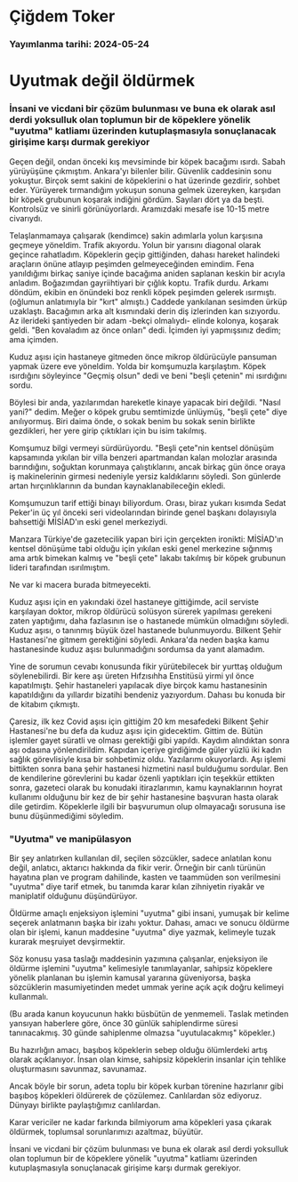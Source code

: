 # Çiğdem Toker

### Yayımlanma tarihi: 2024-05-24

# Uyutmak değil öldürmek


### İnsani ve vicdani bir çözüm bulunması ve buna ek olarak asıl derdi yoksulluk olan toplumun bir de köpeklere yönelik "uyutma" katliamı üzerinden kutuplaşmasıyla sonuçlanacak girişime karşı durmak gerekiyor



Geçen değil, ondan önceki kış mevsiminde bir köpek bacağımı ısırdı. Sabah yürüyüşüne çıkmıştım. Ankara'yı bilenler bilir. Güvenlik caddesinin sonu yokuştur. Birçok semt sakini de köpeklerini o hat üzerinde gezdirir, sohbet eder. Yürüyerek tırmandığım yokuşun sonuna gelmek üzereyken, karşıdan bir köpek grubunun koşarak indiğini gördüm. Sayıları dört ya da beşti. Kontrolsüz ve sinirli görünüyorlardı. Aramızdaki mesafe ise 10-15 metre civarıydı.

Telaşlanmamaya çalışarak (kendimce) sakin adımlarla yolun karşısına geçmeye yöneldim. Trafik akıyordu. Yolun bir yarısını diagonal olarak geçince rahatladım. Köpeklerin geçip gittiğinden, dahası hareket halindeki araçların önüne atlayıp peşimden gelmeyeceğinden emindim. Fena yanıldığımı birkaç saniye içinde bacağıma aniden saplanan keskin bir acıyla anladım. Boğazımdan gayriihtiyari bir çığlık koptu. Trafik durdu. Arkamı döndüm, ekibin en önündeki boz renkli köpek peşimden gelerek ısırmıştı. (oğlumun anlatımıyla bir "kırt" almıştı.) Caddede yankılanan sesimden ürküp uzaklaştı. Bacağımın arka alt kısmındaki derin diş izlerinden kan sızıyordu. Az ilerideki şantiyeden bir adam -bekçi olmalıydı- elinde kolonya, koşarak geldi. "Ben kovaladım az önce onları" dedi. İçimden iyi yapmışsınız dedim; ama içimden.

Kuduz aşısı için hastaneye gitmeden önce mikrop öldürücüyle pansuman yapmak üzere eve yöneldim. Yolda bir komşumuzla karşılaştım. Köpek ısırdığını söyleyince "Geçmiş olsun" dedi ve beni "beşli çetenin" mi ısırdığını sordu.

Böylesi bir anda, yazılarımdan hareketle kinaye yapacak biri değildi. "Nasıl yani?" dedim. Meğer o köpek grubu semtimizde ünlüymüş, "beşli çete" diye anılıyormuş. Biri daima önde, o sokak benim bu sokak senin birlikte gezdikleri, her yere girip çıktıkları için bu isim takılmış.

Komşumuz bilgi vermeyi sürdürüyordu. "Beşli çete"nin kentsel dönüşüm kapsamında yıkılan bir villa benzeri apartmandan kalan molozlar arasında barındığını, soğuktan korunmaya çalıştıklarını, ancak birkaç gün önce oraya iş makinelerinin girmesi nedeniyle yersiz kaldıklarını söyledi. Son günlerde artan hırçınlıklarının da bundan kaynaklanabileceğin ekledi.

Komşumuzun tarif ettiği binayı biliyordum. Orası, biraz yukarı kısımda Sedat Peker'in üç yıl önceki seri videolarından birinde genel başkanı dolayısıyla bahsettiği MİSİAD'ın eski genel merkeziydi.

Manzara Türkiye'de gazetecilik yapan biri için gerçekten ironikti: MİSİAD'ın kentsel dönüşüme tabi olduğu için yıkılan eski genel merkezine sığınmış ama artık bimekan kalmış ve "beşli çete" lakabı takılmış bir köpek grubunun lideri tarafından ısırılmıştım.

Ne var ki macera burada bitmeyecekti.

Kuduz aşısı için en yakındaki özel hastaneye gittiğimde, acil serviste karşılayan doktor, mikrop öldürücü solüsyon sürerek yapılması gerekeni zaten yaptığımı, daha fazlasının ise o hastanede mümkün olmadığını söyledi. Kuduz aşısı, o tanınmış büyük özel hastanede bulunmuyordu. Bilkent Şehir Hastanesi'ne gitmem gerektiğini söyledi. Ankara'da neden başka kamu hastanesinde kuduz aşısı bulunmadığını sordumsa da yanıt alamadım.

Yine de sorumun cevabı konusunda fikir yürütebilecek bir yurttaş olduğum söylenebilirdi. Bir kere aşı üreten Hıfzısıhha Enstitüsü yirmi yıl önce kapatılmıştı. Şehir hastaneleri yapılacak diye birçok kamu hastanesinin kapatıldığını da yıllardır bizatihi bendeniz yazıyordum. Dahası bu konuda bir de kitabım çıkmıştı.

Çaresiz, ilk kez Covid aşısı için gittiğim 20 km mesafedeki Bilkent Şehir Hastanesi'ne bu defa da kuduz aşısı için gidecektim. Gittim de. Bütün işlemler gayet süratli ve olması gerektiği gibi yapıldı. Kaydım alındıktan sonra aşı odasına yönlendirildim. Kapıdan içeriye girdiğimde güler yüzlü iki kadın sağlık görevlisiyle kısa bir sohbetimiz oldu. Yazılarımı okuyorlardı. Aşı işlemi bittikten sonra bana şehir hastanesi hizmetini nasıl bulduğumu sordular. Ben de kendilerine görevlerini bu kadar özenli yaptıkları için teşekkür ettikten sonra, gazeteci olarak bu konudaki itirazlarımın, kamu kaynaklarının hoyrat kullanımı olduğunu bir kez de bir şehir hastanesine başvuran hasta olarak dile getirdim. Köpeklerle ilgili bir başvurumun olup olmayacağı sorusuna ise bunu düşünmediğimi söyledim.


### "Uyutma" ve manipülasyon

Bir şey anlatırken kullanılan dil, seçilen sözcükler, sadece anlatılan konu değil, anlatıcı, aktarıcı hakkında da fikir verir. Örneğin bir canlı türünün hayatına plan ve program dahilinde, kasten ve taammüden son verilmesini "uyutma" diye tarif etmek, bu tanımda karar kılan zihniyetin riyakâr ve maniplatif olduğunu düşündürüyor.

Öldürme amaçlı enjeksiyon işlemini "uyutma" gibi insani, yumuşak bir kelime seçerek anlatmanın başka bir izahı yoktur. Dahası, amacı ve sonucu öldürme olan bir işlemi, kanun maddesine "uyutma" diye yazmak, kelimeyle tuzak kurarak meşruiyet devşirmektir.

Söz konusu yasa taslağı maddesinin yazımına çalışanlar, enjeksiyon ile öldürme işlemini "uyutma" kelimesiyle tanımlayanlar, sahipsiz köpeklere yönelik planlanan bu işlemin kamusal yararına güveniyorsa, başka sözcüklerin masumiyetinden medet ummak yerine açık açık doğru kelimeyi kullanmalı.

(Bu arada kanun koyucunun hakkı büsbütün de yenmemeli. Taslak metinden yansıyan haberlere göre, önce 30 günlük sahiplendirme süresi tanınacakmış. 30 günde sahiplenme olmazsa "uyutulacakmış" köpekler.)

Bu hazırlığın amacı, başıboş köpeklerin sebep olduğu ölümlerdeki artış olarak açıklanıyor. İnsan olan kimse, sahipsiz köpeklerin insanlar için tehlike oluşturmasını savunmaz, savunamaz.

Ancak böyle bir sorun, adeta toplu bir köpek kurban törenine hazırlanır gibi başıboş köpekleri öldürerek de çözülemez. Canlılardan söz ediyoruz. Dünyayı birlikte paylaştığımız canlılardan.

Karar vericiler ne kadar farkında bilmiyorum ama köpekleri yasa çıkarak öldürmek, toplumsal sorunlarımızı azaltmaz, büyütür.

İnsani ve vicdani bir çözüm bulunması ve buna ek olarak asıl derdi yoksulluk olan toplumun bir de köpeklere yönelik "uyutma" katliamı üzerinden kutuplaşmasıyla sonuçlanacak girişime karşı durmak gerekiyor.

